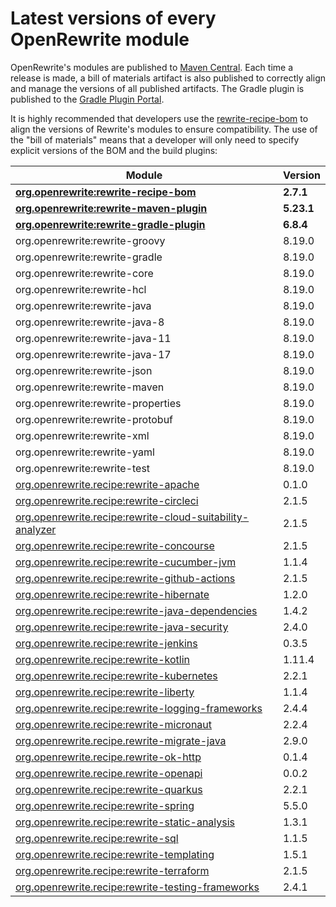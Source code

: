 # Latest versions of every OpenRewrite module

OpenRewrite's modules are published to [Maven Central](https://search.maven.org/search?q=org.openrewrite). Each time a release is made, a bill of materials artifact is also published to correctly align and manage the versions of all published artifacts. The Gradle plugin is published to the [Gradle Plugin Portal](https://plugins.gradle.org/plugin/org.openrewrite.rewrite).

It is highly recommended that developers use the [rewrite-recipe-bom](https://github.com/openrewrite/rewrite-recipe-bom) to align the versions of Rewrite's modules to ensure compatibility. The use of the "bill of materials" means that a developer will only need to specify explicit versions of the BOM and the build plugins:

<!-- DO NOT AUTO UPDATE THESE VERSIONS -->
<!-- 2.1.2 -->
<!-- 2.2.0 -->

| Module                                                                                                                          | Version   |
| --------------------------------------------------------------------------------------------------------------------------------| ----------|
| [**org.openrewrite:rewrite-recipe-bom**](https://github.com/openrewrite/rewrite-recipe-bom)                                     | **2.7.1** |
| [**org.openrewrite:rewrite-maven-plugin**](https://github.com/openrewrite/rewrite-maven-plugin)                                 | **5.23.1** |
| [**org.openrewrite:rewrite-gradle-plugin**](https://github.com/openrewrite/rewrite-gradle-plugin)                               | **6.8.4** |
| org.openrewrite:rewrite-groovy                                                                                                  | 8.19.0    |
| org.openrewrite:rewrite-gradle                                                                                                  | 8.19.0    |
| org.openrewrite:rewrite-core                                                                                                    | 8.19.0    |
| org.openrewrite:rewrite-hcl                                                                                                     | 8.19.0    |
| org.openrewrite:rewrite-java                                                                                                    | 8.19.0    |
| org.openrewrite:rewrite-java-8                                                                                                  | 8.19.0    |
| org.openrewrite:rewrite-java-11                                                                                                 | 8.19.0    |
| org.openrewrite:rewrite-java-17                                                                                                 | 8.19.0    |
| org.openrewrite:rewrite-json                                                                                                    | 8.19.0    |
| org.openrewrite:rewrite-maven                                                                                                   | 8.19.0    |
| org.openrewrite:rewrite-properties                                                                                              | 8.19.0    |
| org.openrewrite:rewrite-protobuf                                                                                                | 8.19.0    |
| org.openrewrite:rewrite-xml                                                                                                     | 8.19.0    |
| org.openrewrite:rewrite-yaml                                                                                                    | 8.19.0    |
| org.openrewrite:rewrite-test                                                                                                    | 8.19.0    |
| [org.openrewrite.recipe:rewrite-apache](https://github.com/openrewrite/rewrite-apache)                                          | 0.1.0     |
| [org.openrewrite.recipe:rewrite-circleci](https://github.com/openrewrite/rewrite-circleci)                                      | 2.1.5     |
| [org.openrewrite.recipe:rewrite-cloud-suitability-analyzer](https://github.com/openrewrite/rewrite-cloud-suitability-analyzer)  | 2.1.5     |
| [org.openrewrite.recipe:rewrite-concourse](https://github.com/openrewrite/rewrite-concourse)                                    | 2.1.5     |
| [org.openrewrite.recipe:rewrite-cucumber-jvm](https://github.com/openrewrite/rewrite-cucumber-jvm)                              | 1.1.4     |
| [org.openrewrite.recipe:rewrite-github-actions](https://github.com/openrewrite/rewrite-github-actions)                          | 2.1.5     |
| [org.openrewrite.recipe:rewrite-hibernate](https://github.com/openrewrite/rewrite-hibernate)                                    | 1.2.0     |
| [org.openrewrite.recipe:rewrite-java-dependencies](https://github.com/openrewrite/rewrite-java-dependencies)                    | 1.4.2     |
| [org.openrewrite.recipe:rewrite-java-security](https://github.com/openrewrite/rewrite-java-security)                            | 2.4.0     |
| [org.openrewrite.recipe:rewrite-jenkins](https://github.com/openrewrite/rewrite-jenkins)                                        | 0.3.5     |
| [org.openrewrite.recipe:rewrite-kotlin](https://github.com/openrewrite/rewrite-kotlin)                                          | 1.11.4    |
| [org.openrewrite.recipe:rewrite-kubernetes](https://github.com/openrewrite/rewrite-kubernetes)                                  | 2.2.1     |
| [org.openrewrite.recipe:rewrite-liberty](https://github.com/openrewrite/rewrite-liberty)                                        | 1.1.4     |
| [org.openrewrite.recipe:rewrite-logging-frameworks](https://github.com/openrewrite/rewrite-logging-frameworks)                  | 2.4.4     | <!--Update-->
| [org.openrewrite.recipe:rewrite-micronaut](https://github.com/openrewrite/rewrite-micronaut)                                    | 2.2.4     | <!--Update-->
| [org.openrewrite.recipe.rewrite-migrate-java](https://github.com/openrewrite/rewrite-migrate-java)                              | 2.9.0     | <!--Update-->
| [org.openrewrite.recipe.rewrite-ok-http](https://github.com/openrewrite/rewrite-okhttp)                                         | 0.1.4    |
| [org.openrewrite.recipe.rewrite-openapi](https://github.com/openrewrite/rewrite-openapi)                                        | 0.0.2    |
| [org.openrewrite.recipe:rewrite-quarkus](https://github.com/openrewrite/rewrite-quarkus)                                        | 2.2.1     | <!--Update-->
| [org.openrewrite.recipe:rewrite-spring](https://github.com/openrewrite/rewrite-spring)                                          | 5.5.0     | <!--Update-->
| [org.openrewrite.recipe:rewrite-static-analysis](https://github.com/openrewrite/rewrite-static-analysis)                        | 1.3.1     | <!--Update-->
| [org.openrewrite.recipe:rewrite-sql](https://github.com/openrewrite/rewrite-sql)                                                | 1.1.5     |
| [org.openrewrite.recipe:rewrite-templating](https://github.com/openrewrite/rewrite-templating)                                  | 1.5.1     |
| [org.openrewrite.recipe:rewrite-terraform](https://github.com/openrewrite/rewrite-terraform)                                    | 2.1.5     |
| [org.openrewrite.recipe:rewrite-testing-frameworks](https://github.com/openrewrite/rewrite-testing-frameworks)                  | 2.4.1     | <!--Update-->
